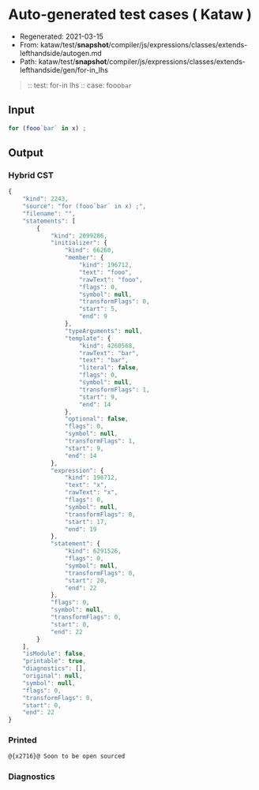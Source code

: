 # Auto-generated test cases ( Kataw )
- Regenerated: 2021-03-15
- From: kataw/test/__snapshot__/compiler/js/expressions/classes/extends-lefthandside/autogen.md
- Path: kataw/test/__snapshot__/compiler/js/expressions/classes/extends-lefthandside/gen/for-in_lhs
> :: test: for-in lhs
> :: case: fooo`bar`
## Input

`````js
for (fooo`bar` in x) ;
`````

## Output

### Hybrid CST

```javascript
{
    "kind": 2243,
    "source": "for (fooo`bar` in x) ;",
    "filename": "",
    "statements": [
        {
            "kind": 2099286,
            "initializer": {
                "kind": 66260,
                "member": {
                    "kind": 196712,
                    "text": "fooo",
                    "rawText": "fooo",
                    "flags": 0,
                    "symbol": null,
                    "transformFlags": 0,
                    "start": 5,
                    "end": 9
                },
                "typeArguments": null,
                "template": {
                    "kind": 4260568,
                    "rawText": "bar",
                    "text": "bar",
                    "literal": false,
                    "flags": 0,
                    "symbol": null,
                    "transformFlags": 1,
                    "start": 9,
                    "end": 14
                },
                "optional": false,
                "flags": 0,
                "symbol": null,
                "transformFlags": 1,
                "start": 9,
                "end": 14
            },
            "expression": {
                "kind": 196712,
                "text": "x",
                "rawText": "x",
                "flags": 0,
                "symbol": null,
                "transformFlags": 0,
                "start": 17,
                "end": 19
            },
            "statement": {
                "kind": 6291526,
                "flags": 0,
                "symbol": null,
                "transformFlags": 0,
                "start": 20,
                "end": 22
            },
            "flags": 0,
            "symbol": null,
            "transformFlags": 0,
            "start": 0,
            "end": 22
        }
    ],
    "isModule": false,
    "printable": true,
    "diagnostics": [],
    "original": null,
    "symbol": null,
    "flags": 0,
    "transformFlags": 0,
    "start": 0,
    "end": 22
}
```

### Printed

```javascript
@{x2716}@ Soon to be open sourced
```

### Diagnostics

```javascript

```

